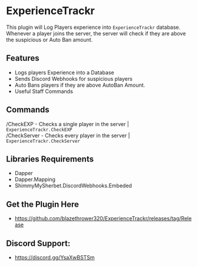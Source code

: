 # ExperienceTrackr

This plugin will Log Players experience into ``ExperienceTrackr`` database. Whenever a player joins the server, the server will check if they are above the suspicious or Auto Ban amount. 

## Features
- Logs players Experience into a Database
- Sends Discord Webhooks for suspicious players
- Auto Bans players if they are above AutoBan Amount.
- Useful Staff Commands

## Commands
/CheckEXP <Target> - Checks a single player in the server | ``ExperienceTrackr.CheckEXP``
<br />/CheckServer - Checks every player in the server | ``ExperienceTrackr.CheckServer``

## Libraries Requirements
- Dapper
- Dapper.Mapping
- ShimmyMySherbet.DiscordWebhooks.Embeded

## Get the Plugin Here
- https://github.com/blazethrower320/ExperienceTrackr/releases/tag/Release

## Discord Support: 
- https://discord.gg/YsaXwBSTSm





